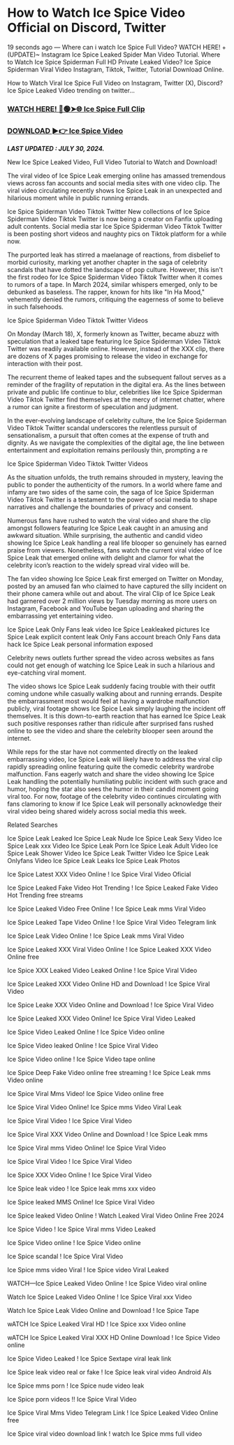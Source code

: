 # How to Watch Ice Spice Video Official on Discord, Twitter

19 seconds ago — Where can i watch Ice Spice Full Video? WATCH HERE! +(UPDATE)~ Instagram Ice Spice Leaked Spider Man Video Tutorial​. Where to Watch Ice Spice Spiderman Full HD Private Leaked Video? Ice Spice Spiderman Viral Video Instagram, Tiktok, Twitter, Tutorial Download Online.

How to Watch Viral Ice Spice Full Video on Instagram, Twitter (X), Discord? Ice Spice Leaked Video trending on twitter...

### [WATCH HERE! 🔴🟢➤🌐 Ice Spice Full Clip](https://kolgata.online/watch/?ice)

### [DOWNLOAD ►👉 Ice Spice Video](https://kolgata.online/watch/?ice)

_**LAST UPDATED : JULY 30, 2024.**_

New Ice Spice Leaked Video, Full Video Tutorial to Watch and Download!

The viral video of Ice Spice Leak emerging online has amassed tremendous views across fan accounts and social media sites with one video clip. The viral video circulating recently shows Ice Spice Leak in an unexpected and hilarious moment while in public running errands.

Ice Spice Spiderman Video Tiktok Twitter New collections of Ice Spice Spiderman Video Tiktok Twitter is now being a creator on Fanfix uploading adult contents. Social media star Ice Spice Spiderman Video Tiktok Twitter is been posting short videos and naughty pics on Tiktok platform for a while now.

The purported leak has stirred a maelanage of reactions, from disbelief to morbid curiosity, marking yet another chapter in the saga of celebrity scandals that have dotted the landscape of pop culture. However, this isn't the first rodeo for Ice Spice Spiderman Video Tiktok Twitter when it comes to rumors of a tape. In March 2024, similar whispers emerged, only to be debunked as baseless. The rapper, known for hits like "In Ha Mood," vehemently denied the rumors, critiquing the eagerness of some to believe in such falsehoods.

Ice Spice Spiderman Video Tiktok Twitter Videos

On Monday (March 18), X, formerly known as Twitter, became abuzz with speculation that a leaked tape featuring Ice Spice Spiderman Video Tiktok Twitter was readily available online. However, instead of the XXX clip, there are dozens of X pages promising to release the video in exchange for interaction with their post.

The recurrent theme of leaked tapes and the subsequent fallout serves as a reminder of the fragility of reputation in the digital era. As the lines between private and public life continue to blur, celebrities like Ice Spice Spiderman Video Tiktok Twitter find themselves at the mercy of internet chatter, where a rumor can ignite a firestorm of speculation and judgment.

In the ever-evolving landscape of celebrity culture, the Ice Spice Spiderman Video Tiktok Twitter scandal underscores the relentless pursuit of sensationalism, a pursuit that often comes at the expense of truth and dignity. As we navigate the complexities of the digital age, the line between entertainment and exploitation remains perilously thin, prompting a re

Ice Spice Spiderman Video Tiktok Twitter Videos

As the situation unfolds, the truth remains shrouded in mystery, leaving the public to ponder the authenticity of the rumors. In a world where fame and infamy are two sides of the same coin, the saga of Ice Spice Spiderman Video Tiktok Twitter is a testament to the power of social media to shape narratives and challenge the boundaries of privacy and consent.

Numerous fans have rushed to watch the viral video and share the clip amongst followers featuring Ice Spice Leak caught in an amusing and awkward situation. While surprising, the authentic and candid video showing Ice Spice Leak handling a real life blooper so genuinely has earned praise from viewers. Nonetheless, fans watch the current viral video of Ice Spice Leak that emerged online with delight and clamor for what the celebrity icon’s reaction to the widely spread viral video will be.

The fan video showing Ice Spice Leak first emerged on Twitter on Monday, posted by an amused fan who claimed to have captured the silly incident on their phone camera while out and about. The viral Clip of Ice Spice Leak had garnered over 2 million views by Tuesday morning as more users on Instagram, Facebook and YouTube began uploading and sharing the embarrassing yet entertaining video.

Ice Spice Leak Only Fans leak video Ice Spice Leakleaked pictures Ice Spice Leak explicit content leak Only Fans account breach Only Fans data hack Ice Spice Leak personal information exposed

Celebrity news outlets further spread the video across websites as fans could not get enough of watching Ice Spice Leak in such a hilarious and eye-catching viral moment.

The video shows Ice Spice Leak suddenly facing trouble with their outfit coming undone while casually walking about and running errands. Despite the embarrassment most would feel at having a wardrobe malfunction publicly, viral footage shows Ice Spice Leak simply laughing the incident off themselves. It is this down-to-earth reaction that has earned Ice Spice Leak such positive responses rather than ridicule after surprised fans rushed online to see the video and share the celebrity blooper seen around the internet.

While reps for the star have not commented directly on the leaked embarrassing video, Ice Spice Leak will likely have to address the viral clip rapidly spreading online featuring quite the comedic celebrity wardrobe malfunction. Fans eagerly watch and share the video showing Ice Spice Leak handling the potentially humiliating public incident with such grace and humor, hoping the star also sees the humor in their candid moment going viral too. For now, footage of the celebrity video continues circulating with fans clamoring to know if Ice Spice Leak will personally acknowledge their viral video being shared widely across social media this week.

Related Searches

Ice Spice Leak Leaked Ice Spice Leak Nude Ice Spice Leak Sexy Video Ice Spice Leak xxx Video Ice Spice Leak Porn Ice Spice Leak Adult Video Ice Spice Leak Shower Video Ice Spice Leak Twitter Video Ice Spice Leak Onlyfans Video Ice Spice Leak Leaks Ice Spice Leak Photos

Ice Spice Latest XXX Video Online ! Ice Spice Viral Video Oficial

Ice Spice Leaked Fake Video Hot Trending ! Ice Spice Leaked Fake Video Hot Trending free streams

Ice Spice Leaked Video Free Online ! Ice Spice Leak mms Viral Video

Ice Spice Leaked Tape Video Online ! Ice Spice Viral Video Telegram link

Ice Spice Leak Video Online ! Ice Spice Leak mms Viral Video

Ice Spice Leaked XXX Viral Video Online ! Ice Spice Leaked XXX Video Online free

Ice Spice XXX Leaked Video Leaked Online ! Ice Spice Viral Video

Ice Spice Leaked XXX Video Online HD and Download ! Ice Spice Viral Video

Ice Spice Leake XXX Video Online and Download ! Ice Spice Viral Video

Ice Spice Leaked XXX Video Online! Ice Spice Viral Video Leaked

Ice Spice Video Leaked Online ! Ice Spice Video online

Ice Spice Video leaked Online ! Ice Spice Viral Video

Ice Spice Video online ! Ice Spice Video tape online

Ice Spice Deep Fake Video online free streaming ! Ice Spice Leak mms Video online

Ice Spice Viral Mms Video! Ice Spice Video online free

Ice Spice Viral Video Online! Ice Spice mms Video Viral Leak

Ice Spice Viral Video ! Ice Spice Viral Video

Ice Spice Viral XXX Video Online and Download ! Ice Spice Leak mms

Ice Spice Viral mms Video Online! Ice Spice Viral Video

Ice Spice Viral Video ! Ice Spice Viral Video

Ice Spice XXX Video Online ! Ice Spice Viral Video

Ice Spice leak video ! Ice Spice leak mms xxx video

Ice Spice leaked MMS Online! Ice Spice Viral Video

Ice Spice leaked Video Online ! Watch Leaked Viral Video Online Free 2024

Ice Spice Video ! Ice Spice Viral mms Video Leaked

Ice Spice Video online ! Ice Spice Video online

Ice Spice scandal ! Ice Spice Viral Video

Ice Spice mms video Viral ! Ice Spice video Viral Leaked

WATCH—Ice Spice Leaked Video Online ! Ice Spice Video viral online

Watch Ice Spice Leaked Video Online ! Ice Spice Viral xxx Video

Watch Ice Spice Leak Video Online and Download ! Ice Spice Tape

wATCH Ice Spice Leaked Viral HD ! Ice Spice xxx Video online

wATCH Ice Spice Leaked Viral XXX HD Online Download ! Ice Spice Video online

Ice Spice Video Leaked ! Ice Spice Sextape viral leak link

Ice Spice leak video real or fake ! Ice Spice leak viral video Android AIs

Ice Spice mms porn ! Ice Spice nude video leak

Ice Spice porn videos !! Ice Spice Viral Video

Ice Spice Viral Mms Video Telegram Link ! Ice Spice Leaked Video Online free

Ice Spice viral video download link ! watch Ice Spice mms full video

